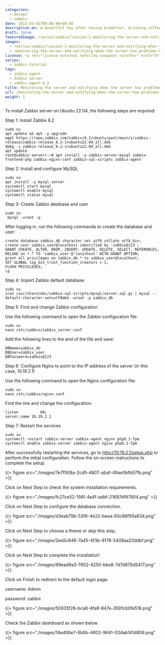 ```yaml
---
categories:
  - devops
  - zabbix
date: 2023-03-01T08:00:00+08:00
description.en: A beautiful day after having breakfast, drinking coffee and going to the company, the boss called an urgent meeting and questions related to last night's incident, I didn't know what to say, because there were no logs, no tool monitoring system, and then I started researching and found out that Zabbix could do it, after a while I followed. follow, then the error is that the SAN array is out of memory.
draft: false
featuredImage: /series/zabbix/lession-1-monitoring-the-server-and-notifying-when-the-server-has-problems-has-never-been-difficult-with-zabbix.webp
images:
  - /series/zabbix/lession-1-monitoring-the-server-and-notifying-when-the-server-has-problems-has-never-been-difficult-with-zabbix.webp
  - /monitoring-the-server-and-notifying-when-the-server-has-problems-has-never-been-difficult-with-zabbix/images/index.en.png
license: <a rel="license external nofollow noopener noreffer" href="https://creativecommons.org/licenses/by-nc/4.0/" target="_blank">CC BY-NC 4.0</a>
series:
  - zabbix-tutorial
tags:
  - zabbix-agent
  - Zabbix Server
  - zabbix-agent-6.2
title: Monitoring the server and notifying when the server has problems has never been difficult with Zabbix
url: /monitoring-the-server-and-notifying-when-the-server-has-problems-has-never-been-difficult-with-zabbix
weight: 1
---
```


To install Zabbix server on Ubuntu 22.04, the following steps are required:

Step 1: Install Zabbix 6.2

```
sudo su
apt update && apt -y upgrade
wget https://repo.zabbix.com/zabbix/6.2/ubuntu/pool/main/z/zabbix-release/zabbix-release_6.2-1+ubuntu22.04_all.deb
dpkg -i zabbix-release_6.2-1+ubuntu22.04_all.deb
apt update
root@zabbix-serverr:~# apt install -y zabbix-server-mysql zabbix-frontend-php zabbix-nginx-conf zabbix-sql-scripts zabbix-agent
```

Step 2: Install and configure MySQL

```
sudo su
apt install -y mysql-server
systemctl start mysql
systemctl enable mysql
systemctl status mysql
```

Step 3: Create Zabbix database and user

```
sudo su
 mysql -uroot -p
```

After logging in, run the following commands to create the database and user:

```
create database zabbix_db character set utf8 collate utf8_bin;
create user zabbix_user@localhost identified by 'zabbix@123';
GRANT CREATE, ALTER, DROP, INSERT, UPDATE, DELETE, SELECT, REFERENCES, RELOAD on *.* TO 'zabbix_user'@'localhost' WITH GRANT OPTION;
grant all privileges on zabbix_db.* to zabbix_user@localhost;
SET GLOBAL log_bin_trust_function_creators = 1;
FLUSH PRIVILEGES;
\q
```

Step 4: Import Zabbix default database

```
sudo su
zcat /usr/share/doc/zabbix-sql-scripts/mysql/server.sql.gz | mysql --default-character-set=utf8mb4 -uroot -p zabbix_db
```

Step 5: Find and change Zabbix configuration

Use the following command to open the Zabbix configuration file:

```
sudo su
nano /etc/zabbix/zabbix_server.conf
```

Add the following lines to the end of the file and save:

```
DBName=zabbix_db
DBUser=zabbix_user
DBPassword=zabbix@123
```

Step 6: Configure Nginx to point to the IP address of the server (in this case, 10.19.2.1)

Use the following command to open the Nginx configuration file:

```
sudo su
nano /etc/zabbix/nginx.conf
```

Find the line and change the configuration:

```
listen          80;
server_name	10.19.2.1
```

Step 7: Restart the services

```
sudo su
systemctl restart zabbix-server zabbix-agent nginx php8.1-fpm
systemctl enable zabbix-server zabbix-agent nginx php8.1-fpm
```

After successfully restarting the services, go to http://10.19.2.1/setup.php to perform the initial configuration. Follow the on-screen instructions to complete the setup.

{{< figure src="./images/7e7f508a-2cd5-4807-abaf-49ae0bfb57fb.png" >}}

Click on Next Step to check the system installation requirements.

{{< figure src="./images/fc27ce52-156f-4a4f-adbf-21897df87804.png" >}}

Click on Next Step to configure the database connection.

{{< figure src="./images/d3eab79b-53f6-4e22-beea-93c86f93a834.png" >}}

Click on Next Step to choose a theme or skip this step.

{{< figure src="./images/2ea5c846-7a45-4f3b-8178-5406aa22ddbf.png" >}}

Click on Next Step to complete the installation!

{{< figure src="./images/69ead9a3-7652-4250-bbe8-7d7d670d5417.png" >}}

Click on Finish to redirect to the default login page.

username: Admin

password: zabbix

{{< figure src="./images/50835f26-bca6-4fa8-847e-3591cb0fe516.png" >}}

Check the Zabbix dashboard as shown below.

{{< figure src="./images/14ed06e7-6b5b-4602-9641-034ab141d806.png" >}}
